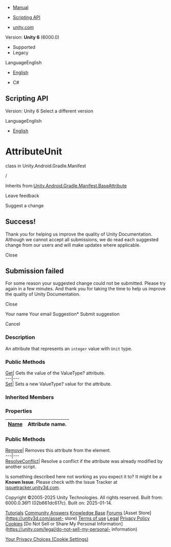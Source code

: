 [ ]()

  * [Manual](../Manual/index.html)
  * [Scripting API](../ScriptReference/index.html)

  * [unity.com](https://unity.com/)

Version: **Unity 6** (6000.0)

  * Supported
  * Legacy

LanguageEnglish

  * [English]()

  * C#

[ ](https://docs.unity3d.com)

## Scripting API

Version: Unity 6 Select a different version

LanguageEnglish

  * [English]()

# AttributeUnit

class in Unity.Android.Gradle.Manifest

/

Inherits
from:[Unity.Android.Gradle.Manifest.BaseAttribute](Unity.Android.Gradle.Manifest.BaseAttribute.html)

Leave feedback

Suggest a change

## Success!

Thank you for helping us improve the quality of Unity Documentation. Although
we cannot accept all submissions, we do read each suggested change from our
users and will make updates where applicable.

Close

## Submission failed

For some reason your suggested change could not be submitted. Please <a>try
again</a> in a few minutes. And thank you for taking the time to help us
improve the quality of Unity Documentation.

Close

Your name Your email Suggestion* Submit suggestion

Cancel

[ ]()

### Description

An attribute that represents an `integer` value with `Unit` type.

### Public Methods

[Get](Unity.Android.Gradle.Manifest.AttributeUnit.Get.html)| Gets the value of
the ValueType? attribute.  
---|---  
[Set](Unity.Android.Gradle.Manifest.AttributeUnit.Set.html)| Sets a new
ValueType? value for the attribute.  
  
### Inherited Members

### Properties

[Name](Unity.Android.Gradle.Manifest.BaseAttribute.Name.html)| Attribute name.  
---|---  
  
### Public Methods

[Remove](Unity.Android.Gradle.Manifest.BaseAttribute.Remove.html)| Removes
this attribute from the element.  
---|---  
[ResolveConflict](Unity.Android.Gradle.Manifest.BaseAttribute.ResolveConflict.html)|
Resolve a conflict if the attribute was already modified by another script.  
  
Is something described here not working as you expect it to? It might be a
**Known Issue**. Please check with the Issue Tracker at
[issuetracker.unity3d.com](https://issuetracker.unity3d.com).

Copyright ©2005-2025 Unity Technologies. All rights reserved. Built from:
6000.0.36f1 (02b661dc617c). Built on: 2025-01-14.

[Tutorials](https://unity3d.com/learn) [Community
Answers](https://answers.unity3d.com) [Knowledge
Base](https://support.unity3d.com/hc/en-us)
[Forums](https://forum.unity3d.com) [Asset Store](https://unity3d.com/asset-
store) [Terms of use](https://docs.unity3d.com/Manual/TermsOfUse.html)
[Legal](https://unity.com/legal) [Privacy
Policy](https://unity.com/legal/privacy-policy)
[Cookies](https://unity.com/legal/cookie-policy) [Do Not Sell or Share My
Personal Information](https://unity.com/legal/do-not-sell-my-personal-
information)

[Your Privacy Choices (Cookie Settings)](javascript:void\(0\);)

